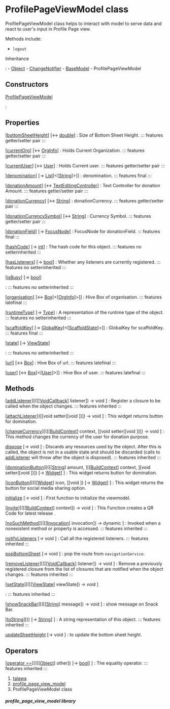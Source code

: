 
<div>

# ProfilePageViewModel class

</div>


ProfilePageViewModel class helps to interact with model to serve data
and react to user\'s input in Profile Page view.

Methods include:

-   `logout`




Inheritance

:   -   [Object](https://api.flutter.dev/flutter/dart-core/Object-class.html)
    -   [ChangeNotifier](https://api.flutter.dev/flutter/foundation/ChangeNotifier-class.html)
    -   [BaseModel](../view_model_base_view_model/BaseModel-class.md)
    -   ProfilePageViewModel



## Constructors

[ProfilePageViewModel](../view_model_after_auth_view_models_profile_view_models_profile_page_view_model/ProfilePageViewModel/ProfilePageViewModel.md)

:   



## Properties

[[bottomSheetHeight](../view_model_after_auth_view_models_profile_view_models_profile_page_view_model/ProfilePageViewModel/bottomSheetHeight.md)] [↔ [double](https://api.flutter.dev/flutter/dart-core/double-class.html)]
:   Size of Bottom Sheet Height.
    ::: features
    getter/setter pair
    :::

[[currentOrg](../view_model_after_auth_view_models_profile_view_models_profile_page_view_model/ProfilePageViewModel/currentOrg.md)] [↔ [OrgInfo](../models_organization_org_info/OrgInfo-class.md)]
:   Holds Current Organization.
    ::: features
    getter/setter pair
    :::

[[currentUser](../view_model_after_auth_view_models_profile_view_models_profile_page_view_model/ProfilePageViewModel/currentUser.md)] [↔ [User](../models_user_user_info/User-class.md)]
:   Holds Current user.
    ::: features
    getter/setter pair
    :::

[[denomination](../view_model_after_auth_view_models_profile_view_models_profile_page_view_model/ProfilePageViewModel/denomination.md)] [→ [List](https://api.flutter.dev/flutter/dart-core/List-class.html)[\<[[String](https://api.flutter.dev/flutter/dart-core/String-class.html)]\>]]
:   denomination.
    ::: features
    final
    :::

[[donationAmount](../view_model_after_auth_view_models_profile_view_models_profile_page_view_model/ProfilePageViewModel/donationAmount.md)] [↔ [TextEditingController](https://api.flutter.dev/flutter/widgets/TextEditingController-class.html)]
:   Text Controller for donation Amount.
    ::: features
    getter/setter pair
    :::

[[donationCurrency](../view_model_after_auth_view_models_profile_view_models_profile_page_view_model/ProfilePageViewModel/donationCurrency.md)] [↔ [String](https://api.flutter.dev/flutter/dart-core/String-class.html)]
:   donationCurrency.
    ::: features
    getter/setter pair
    :::

[[donationCurrencySymbol](../view_model_after_auth_view_models_profile_view_models_profile_page_view_model/ProfilePageViewModel/donationCurrencySymbol.md)] [↔ [String](https://api.flutter.dev/flutter/dart-core/String-class.html)]
:   Currency Symbol.
    ::: features
    getter/setter pair
    :::

[[donationField](../view_model_after_auth_view_models_profile_view_models_profile_page_view_model/ProfilePageViewModel/donationField.md)] [→ [FocusNode](https://api.flutter.dev/flutter/widgets/FocusNode-class.html)]
:   FocusNode for donationField.
    ::: features
    final
    :::

[[hashCode](https://api.flutter.dev/flutter/dart-core/Object/hashCode.html)] [→ [int](https://api.flutter.dev/flutter/dart-core/int-class.html)]
:   The hash code for this object.
    ::: features
    no setterinherited
    :::

[[hasListeners](https://api.flutter.dev/flutter/foundation/ChangeNotifier/hasListeners.html)] [→ [bool](https://api.flutter.dev/flutter/dart-core/bool-class.html)]
:   Whether any listeners are currently registered.
    ::: features
    no setterinherited
    :::

[[isBusy](../view_model_base_view_model/BaseModel/isBusy.md)] [→ [bool](https://api.flutter.dev/flutter/dart-core/bool-class.html)]

:   ::: features
    no setterinherited
    :::

[[organisation](../view_model_after_auth_view_models_profile_view_models_profile_page_view_model/ProfilePageViewModel/organisation.md)] [↔ [Box](https://pub.dev/documentation/hive/2.2.3/hive/Box-class.html)[\<[[OrgInfo](../models_organization_org_info/OrgInfo-class.md)]\>]]
:   Hive Box of organisation.
    ::: features
    latefinal
    :::

[[runtimeType](https://api.flutter.dev/flutter/dart-core/Object/runtimeType.html)] [→ [Type](https://api.flutter.dev/flutter/dart-core/Type-class.html)]
:   A representation of the runtime type of the object.
    ::: features
    no setterinherited
    :::

[[scaffoldKey](../view_model_after_auth_view_models_profile_view_models_profile_page_view_model/ProfilePageViewModel/scaffoldKey.md)] [→ [GlobalKey](https://api.flutter.dev/flutter/widgets/GlobalKey-class.html)[\<[[ScaffoldState](https://api.flutter.dev/flutter/material/ScaffoldState-class.html)]\>]]
:   GlobalKey for scaffoldKey.
    ::: features
    final
    :::

[[state](../view_model_base_view_model/BaseModel/state.md)] [→ [ViewState](../enums_enums/ViewState.md)]

:   ::: features
    no setterinherited
    :::

[[url](../view_model_after_auth_view_models_profile_view_models_profile_page_view_model/ProfilePageViewModel/url.md)] [↔ [Box](https://pub.dev/documentation/hive/2.2.3/hive/Box-class.html)]
:   Hive Box of url.
    ::: features
    latefinal
    :::

[[user](../view_model_after_auth_view_models_profile_view_models_profile_page_view_model/ProfilePageViewModel/user.md)] [↔ [Box](https://pub.dev/documentation/hive/2.2.3/hive/Box-class.html)[\<[[User](../models_user_user_info/User-class.md)]\>]]
:   Hive Box of user.
    ::: features
    latefinal
    :::



## Methods

[[addListener](https://api.flutter.dev/flutter/foundation/ChangeNotifier/addListener.html)][([[[VoidCallback](https://api.flutter.dev/flutter/dart-ui/VoidCallback.md)] listener]) → void ]
:   Register a closure to be called when the object changes.
    ::: features
    inherited
    :::

[[attachListener](../view_model_after_auth_view_models_profile_view_models_profile_page_view_model/ProfilePageViewModel/attachListener.md)]([[void setter([void []()])]) → void ]
:   This widget returns button for domination.

[[changeCurrency](../view_model_after_auth_view_models_profile_view_models_profile_page_view_model/ProfilePageViewModel/changeCurrency.md)][([[[BuildContext](https://api.flutter.dev/flutter/widgets/BuildContext-class.md)] context, ][void setter([void []()])]) → void ]
:   This method changes the currency of the user for donation purpose.

[dispose](https://api.flutter.dev/flutter/foundation/ChangeNotifier/dispose.html) [→ void ]
:   Discards any resources used by the object. After this is called, the
    object is not in a usable state and should be discarded (calls to
    [addListener](https://api.flutter.dev/flutter/foundation/ChangeNotifier/addListener.md)
    will throw after the object is disposed).
    ::: features
    inherited
    :::

[[dominationButton](../view_model_after_auth_view_models_profile_view_models_profile_page_view_model/ProfilePageViewModel/dominationButton.md)][([[[String](https://api.flutter.dev/flutter/dart-core/String-class.md)] amount, ][[[BuildContext](https://api.flutter.dev/flutter/widgets/BuildContext-class.html)] context, ][void setter([void [](../)])]) [→ [Widget](https://api.flutter.dev/flutter/widgets/Widget-class.md)] ]
:   This widget returns button for domination.

[[iconButton](../view_model_after_auth_view_models_profile_view_models_profile_page_view_model/ProfilePageViewModel/iconButton.md)][([[[Widget](https://api.flutter.dev/flutter/widgets/Widget-class.md)] icon, ][void ]) [→ [Widget](https://api.flutter.dev/flutter/widgets/Widget-class.html)] ]
:   This widget returns the button for social media sharing option.

[initialize](../view_model_after_auth_view_models_profile_view_models_profile_page_view_model/ProfilePageViewModel/initialize.md) [→ void ]
:   First function to initialize the viewmodel.

[[invite](../view_model_after_auth_view_models_profile_view_models_profile_page_view_model/ProfilePageViewModel/invite.md)][([[[BuildContext](https://api.flutter.dev/flutter/widgets/BuildContext-class.md)] context]) → void ]
:   This Function creates a QR Code for latest release .

[[noSuchMethod](https://api.flutter.dev/flutter/dart-core/Object/noSuchMethod.html)][([[[Invocation](https://api.flutter.dev/flutter/dart-core/Invocation-class.md)] invocation]) → dynamic ]
:   Invoked when a nonexistent method or property is accessed.
    ::: features
    inherited
    :::

[notifyListeners](https://api.flutter.dev/flutter/foundation/ChangeNotifier/notifyListeners.html) [→ void ]
:   Call all the registered listeners.
    ::: features
    inherited
    :::

[popBottomSheet](../view_model_after_auth_view_models_profile_view_models_profile_page_view_model/ProfilePageViewModel/popBottomSheet.md) [→ void ]
:   pop the route from `navigationService`.

[[removeListener](https://api.flutter.dev/flutter/foundation/ChangeNotifier/removeListener.html)][([[[VoidCallback](https://api.flutter.dev/flutter/dart-ui/VoidCallback.md)] listener]) → void ]
:   Remove a previously registered closure from the list of closures
    that are notified when the object changes.
    ::: features
    inherited
    :::

[[setState](../view_model_base_view_model/BaseModel/setState.md)][([[[ViewState](../enums_enums/ViewState.md)] viewState]) → void ]

:   ::: features
    inherited
    :::

[[showSnackBar](../view_model_after_auth_view_models_profile_view_models_profile_page_view_model/ProfilePageViewModel/showSnackBar.md)][([[[String](https://api.flutter.dev/flutter/dart-core/String-class.md)] message]) → void ]
:   show message on Snack Bar.

[[toString](https://api.flutter.dev/flutter/dart-core/Object/toString.html)][() [→ [String](https://api.flutter.dev/flutter/dart-core/String-class.html)] ]
:   A string representation of this object.
    ::: features
    inherited
    :::

[updateSheetHeight](../view_model_after_auth_view_models_profile_view_models_profile_page_view_model/ProfilePageViewModel/updateSheetHeight.md) [→ void ]
:   to update the bottom sheet height.



## Operators

[[operator ==](https://api.flutter.dev/flutter/dart-core/Object/operator_equals.html)][([[[Object](https://api.flutter.dev/flutter/dart-core/Object-class.md)] other]) [→ [bool](https://api.flutter.dev/flutter/dart-core/bool-class.html)] ]
:   The equality operator.
    ::: features
    inherited
    :::







1.  [talawa](../index.md)
2.  [profile_page_view_model](../view_model_after_auth_view_models_profile_view_models_profile_page_view_model/)
3.  ProfilePageViewModel class

##### profile_page_view_model library







